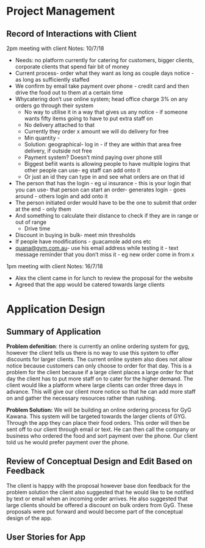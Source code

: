 Project Management
==================

Record of Interactions with Client 
-----------------------------------

2pm meeting with client Notes: 10/7/18

* Needs: no platform currently for catering for customers, bigger clients, corporate clients that spend fair bit of money
* Current process- order what they want as long as couple days notice - as long as sufficiently staffed
* We confirm by email take payment over phone - credit card and then drive the food out to them at a certain time
* Whycatering don’t use online system; head office charge 3% on any orders go through their system
  * No way to utilise it in a way that gives us any notice - if someone wants fifty items going to have to put extra staff on
  * No delivery attached to that
  * Currently they order x amount we will do delivery for free
  * Min quantity -
  * Solution: geographical- log in - if they are within that area free delivery, if outside not free
  * Payment system? Doesn’t mind paying over phone still
  * Biggest befiit wants is allowing people to have multiple logins that other people can use- eg staff can add onto it
  * Or just an id they can type in and see what orders are on that id
* The person that has the login - eg ui insurance - this is your login that you can use- that person can start an order- generates login - goes around - others login and add onto it
* The person initiated order would have to be the one to submit that order at the end - only them
* And something to calculate their distance to check if they are in range or out of range
  * Drive time
* Discount in buying in bulk- meet min thresholds
* If people have modifications - guacamole add ons etc
* <quana@gym.com.au>- use his email address while testing it - text message reminder that you don’t miss it - eg new order come in from x



1pm meeting with client Notes: 16/7/18

* Alex the client came in for lunch to review the proposal for the website
* Agreed that the app would be catered towards large clients

Application Design 
===================

Summary of Application
----------------------

**Problem defenition**: there is currently an online ordering system for gyg, however the client tells us there is no way to use this system to offer discounts for larger clients. The current online system also does not allow notice because customers can only choose to order for that day. This is a problem for the client because if a large client places a large order for that day the client has to put more staff on to cater for the higher demand. The client would like a platform where large clients can order three days in advance. This will give our client more notice so that he can add more staff on and gather the necessary resources rather than rushing.

**Problem Solution:** We will be building an online ordering process for GyG Kawana. This system will be targeted towards the larger clients of GYG. Through the app they can place their food orders. This order will then be sent off to our client through email or text. He can then call the company or business who ordered the food and sort payment over the phone. Our client told us he would prefer payment over the phone.

Review of Conceptual Design and Edit Based on Feedback
------------------------------------------------------

The client is happy with the proposal however base don feedback for the problem solution the client also suggested that he would like to be notified by text or email when an incoming order arrives. He also suggested that large clients should be offered a discount on bulk orders from GyG. These proposals were put forward and would become part of the conceptual design of the app.

User Stories for App
--------------------










